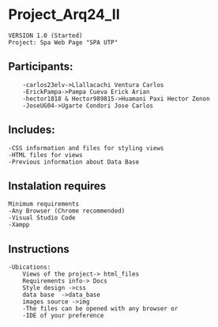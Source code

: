 # Project_Arq24_II

	VERSION 1.0 (Started)
	Project: Spa Web Page "SPA UTP"

## Participants:
        -carlos23elv->Llallacachi Ventura Carlos
        -ErickPampa->Pampa Cueva Erick Arian
        -hector1818 & Hector989815->Huamani Paxi Hector Zenon
        -JoseUG04->Ugarte Condori Jose Carlos
        
## Includes:
	-CSS information and files for styling views
	-HTML files for views
	-Previous information about Data Base
	

## Instalation requires

	Minimum requirements
	-Any Browser (Chrome recommended)
	-Visual Studio Code
	-Xampp
## Instructions

	-Ubications:
		Views of the project-> html_files
		Requirements info-> Docs
		Style design ->css
		data base  ->data_base
		images source ->img
	    -The files can be opened with any browser or
	    -IDE of your preference
	

